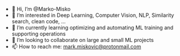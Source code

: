 - 👋 Hi, I’m @Marko-Misko
- 👀 I’m interested in Deep Learning, Computer Vision, NLP, Similarity search, clean code, ...
- 🌱 I’m currently learning optimizing and automating ML training and supporting operations
- 💞️ I’m looking to collaborate on large and small ML projects 
- 📫 How to reach me: mark.miskovic@protonmail.com

<!---
Marko-Misko/Marko-Misko is a ✨ special ✨ repository because its `README.md` (this file) appears on your GitHub profile.
You can click the Preview link to take a look at your changes.
--->
